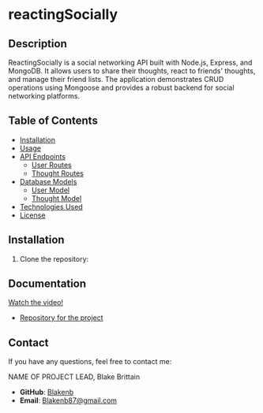 # reactingSocially

## Description

ReactingSocially is a social networking API built with Node.js, Express, and MongoDB. It allows users to share their thoughts, react to friends' thoughts, and manage their friend lists. The application demonstrates CRUD operations using Mongoose and provides a robust backend for social networking platforms.

## Table of Contents

- [Installation](#installation)
- [Usage](#usage)
- [API Endpoints](#api-endpoints)
  - [User Routes](#user-routes)
  - [Thought Routes](#thought-routes)
- [Database Models](#database-models)
  - [User Model](#user-model)
  - [Thought Model](#thought-model)
- [Technologies Used](#technologies-used)
- [License](#license)

## Installation

1. Clone the repository:

## Documentation

[Watch the video!](https://drive.google.com/file/d/1-Rd6368w7-rS7o4n5pNiTK0pxG_EPo1z/view)

- [Repository for the project](https://github.com/Blakenb/reactingSociallyE)

## Contact

If you have any questions, feel free to contact me:

NAME OF PROJECT LEAD, Blake Brittain

- **GitHub**: [Blakenb](https://github.com/Blakenb)
- **Email**: Blakenb87@gmail.com
